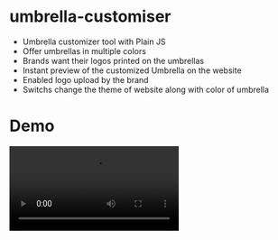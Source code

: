 # umbrella-customiser
- Umbrella customizer tool with Plain JS
- Offer umbrellas in multiple colors
- Brands want their logos printed on the umbrellas
- Instant preview of the customized Umbrella on the website
- Enabled logo upload by the brand
- Switchs change the theme of website along with color of umbrella
# Demo
<video src="https://github.com/darkcheftar/umbrella-customiser/assets/54063851/2d646399-78f4-4a2c-852c-ed7c51b1a0bf" />

